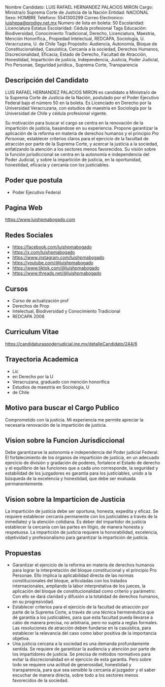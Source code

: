 Nombre Candidato: LUIS RAFAEL HERNANDEZ PALACIOS MIRON
Cargo: Ministra/o Suprema Corte de Justicia de la Nación
Entidad: NACIONAL
Sexo: HOMBRE
Telefono: 5541300299
Correo Electronico: luishepa@prodigy.net.mx
Numero de lista en boleta: 50
Escolaridad: Licenciatura
Estatus Escolaridad: Cédula profesional
Tags Educación: Biodiversidad, Conocimiento Tradicional, Derecho, Licenciatura, Maestría, Mención Honorífica., Propiedad Intelectual, REDCAPA, Sociología, U. Veracruzana, U. de Chile
Tags Propósito: Audiencia, Autonomía, Bloque de Constitucionalidad, Casuística, Cercanía a la sociedad, Derechos Humanos, Discrecionalidad, Eficacia, Estado de Derecho, Facultad de Atracción, Honestidad, Impartición de justicia, Independencia, Justicia, Poder Judicial, Pro Personae, Seguridad jurídica., Suprema Corte, Transparencia


## Descripción del Candidato 

LUIS RAFAEL HERNANDEZ PALACIOS MIRON es candidato a Ministra/o de la Suprema Corte de Justicia de la Nación, postulado por el Poder Ejecutivo Federal bajo el número 50 en la boleta. Es Licenciado en Derecho por la Universidad Veracruzana, con estudios de maestría en Sociología por la Universidad de Chile y cédula profesional vigente. 

Su motivación para buscar el cargo se centra en la renovación de la impartición de justicia, basándose en su experiencia. Propone garantizar la aplicación de la reforma en materia de derechos humanos y el principio *Pro Personae*, establecer criterios claros para el ejercicio de la facultad de atracción por parte de la Suprema Corte, y acercar la justicia a la sociedad, enfatizando la atención a los sectores menos favorecidos. Su visión sobre la función jurisdiccional se centra en la autonomía e independencia del Poder Judicial, y sobre la impartición de justicia, en la oportunidad, honestidad, eficacia y cercanía con los justiciables.


## Poder que postula

- Poder Ejecutivo Federal


## Pagina Web

https://www.luishpmabogado.com


## Redes Sociales

- https://facebook.com/luishpmabogado
- https://x.com/luishpmabogado
- https://www.instagram.com/luishpmabogado
- https://youtube.com/@luishpmabogado
- https://www.tiktok.com/@luishpmabogado
- https://www.threads.net/@luishpmabogado


## Cursos

- Curso de actualización prof
- Derechos de Prop
- Intelectual, Biodiversidad y Conocimiento Tradicional
- REDCAPA 2006


## Curriculum Vitae

https://candidaturaspoderjudicial.ine.mx/detalleCandidato/244/6


## Trayectoria Academica

- Lic
- en Derecho por la U
- Veracruzana, graduado con mención honorífica
- Estudios de maestría en Sociología, U
- de Chile


## Motivo para buscar el Cargo Publico

Comprometido con la justicia. Mi experiencia me permite apreciar la necesaria renovación de la impartición de justicia.


## Vision sobre la Funcion Jurisdiccional

Debe garantizarse la autonomía e independencia del Poder judicial Federal. El fortalecimiento de los órganos de impartición de justicia, en un adecuado ejercicio de división y gradación de poderes, fortalece el Estado de derecho y el equilibrio de las funciones que a cada uno corresponde, la seguridad y estabilidad de los juzgadores es garantía para los justiciables, unido a la búsqueda de la excelencia y honestidad, que debe ser evaluada permanentemente.


## Vision sobre la Imparticion de Justicia

La impartición de justicia debe ser oportuna, honesta, expedita y eficaz. Se requiere establecer cercanía permanente con los justiciables a través de la inmediatez y la atención cotidiana. Es deber del impartidor de justicia establecer la cercanía con las partes en litigio, de manera honesta y respetuosa. La impartición de justicia requiere la honorabilidad, excelencia, objetividad y profesionalismo para garantizar la impartición de justicia.


## Propuestas

- Garantizar el ejercicio de la reforma en materia de derechos humanos para lograr la interpretación del bloque constitucional y el principio Pro Personae. Ello implica la aplicabilidad directa de las normas constitucionales del bloque, articuladas con los tratados internacionales, ampliando la labor interpretativa de los jueces, la aplicación del bloque de constitucionalidad como criterio y parámetro. Con ello se dará claridad y difusión a la totalidad de derechos humanos, en su progresividad.
- Establecer criterios para el ejercicio de la facultad de atracción por parte de la Suprema Corte, a través de una técnica hermenéutica que dé garantía a los justiciables, para que esta facultad pueda llevarse a cabo de manera precisa, no arbitraria, pero no sujeta a reglas formales. Las resoluciones de atracción deben fundarse en la casuística, para establecer la relevancia del caso como labor positiva de la importancia objetiva.
- Una justicia cercana a la sociedad es una demanda profundamente sentida. Se requiere de garantizar la audiencia y atención por parte de los impartidores de justicia. Se precisa de métodos normativos para evitar la discrecionalidad en el ejercicio de esta garantía. Pero sobre todo se requiere una actitud de generosidad, honestidad y transparencia, para que sea sensible la cercanía al juzgador y el saber escuchar de manera directa, sobre todo a los sectores menos favorecidos de la sociedad.

